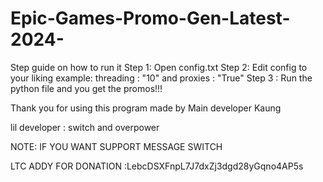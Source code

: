 # Epic-Games-Promo-Gen-Latest-2024-

Step guide on how to run it
    Step 1: Open config.txt
    Step 2: Edit config to your liking example: threading : "10" and proxies : "True"
    Step 3 : Run the python file and you get the promos!!!

Thank you for using this program made by
Main developer Kaung


lil developer : switch and overpower



NOTE: IF YOU WANT SUPPORT MESSAGE SWITCH


LTC ADDY FOR DONATION :LebcDSXFnpL7J7dxZj3dgd28yGqno4AP5s
